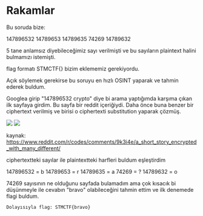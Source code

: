# Rakamlar
Bu soruda bize:

147896532 14789653 14789635 74269 14789632

5 tane anlamsız diyebileceğimiz sayı verilmişti ve bu sayıların plaintext halini bulmamızı istemişti.

flag formatı STMCTF{} bizim eklememiz gerekiyordu.

Açık söylemek gerekirse bu soruyu en hızlı OSINT yaparak ve tahmin ederek buldum.

Googlea girip "147896532 crypto" diye bi arama yaptığımda karşıma çıkan ilk sayfaya girdim. Bu sayfa bir reddit içeriğiydi. 
Daha önce buna benzer bir ciphertext verilmiş ve birisi o ciphertexti substitution yaparak çözmüş.

![](https://raw.githubusercontent.com/ozancetin/CTF-Writeups/master/2018/STMCTF2018-Final/RAKAMLAR/1.png)
![](https://raw.githubusercontent.com/ozancetin/CTF-Writeups/master/2018/STMCTF2018-Final/RAKAMLAR/2.png)

kaynak: https://www.reddit.com/r/codes/comments/9k3i4e/a_short_story_encrypted_with_many_different/

ciphertextteki sayılar ile plaintextteki harfleri buldum eşleştirdim

147896532 = b 
14789653  = r
14789635  = a
74269 	  = ?
14789632  = o


74269 sayısının ne olduğunu sayfada bulamadım ama çok kısacık bi düşünmeyle ile cevabın "bravo" olabileceğini tahmin ettim ve ilk denemede flagi buldum. 
```
Dolayısıyla flag: STMCTF{bravo}
```




